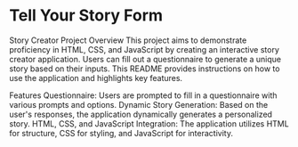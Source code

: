 # Tell Your Story Form
 
Story Creator Project
Overview
This project aims to demonstrate proficiency in HTML, CSS, and JavaScript by creating an interactive story creator application. Users can fill out a questionnaire to generate a unique story based on their inputs. This README provides instructions on how to use the application and highlights key features.

Features
Questionnaire: Users are prompted to fill in a questionnaire with various prompts and options.
Dynamic Story Generation: Based on the user's responses, the application dynamically generates a personalized story.
HTML, CSS, and JavaScript Integration: The application utilizes HTML for structure, CSS for styling, and JavaScript for interactivity.
